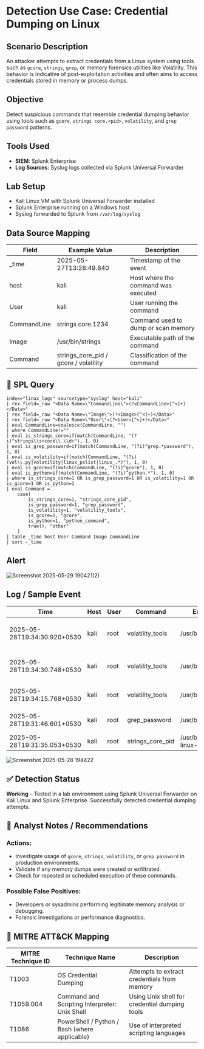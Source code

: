 #  Detection Use Case: Credential Dumping on Linux

## Scenario Description
An attacker attempts to extract credentials from a Linux system using tools such as `gcore`, `strings`, `grep`, or memory forensics utilities like Volatility. This behavior is indicative of post-exploitation activities and often aims to access credentials stored in memory or process dumps.

## Objective
Detect suspicious commands that resemble credential dumping behavior using tools such as `gcore`, `strings core.<pid>`, `volatility`, and `grep password` patterns.

## Tools Used
- **SIEM**: Splunk Enterprise
- **Log Sources**: Syslog logs collected via Splunk Universal Forwarder

## Lab Setup
- Kali Linux VM with Splunk Universal Forwarder installed
- Splunk Enterprise running on a Windows host
- Syslog forwarded to Splunk from `/var/log/syslog`

## Data Source Mapping
| Field       | Example Value                          | Description                              |
|-------------|----------------------------------------|------------------------------------------|
| _time       | 2025-05-27T13:28:49.840                | Timestamp of the event                   |
| host        | kali                                   | Host where the command was executed      |
| User        | kali                                   | User running the command                 |
| CommandLine | strings core.1234                      | Command used to dump or scan memory      |
| Image       | /usr/bin/strings                       | Executable path of the command           |
| Command     | strings_core_pid / gcore / volatility  | Classification of the command            |

## 🔎 SPL Query
```spl
index="linux_logs" sourcetype="syslog" host="kali"
| rex field=_raw "<Data Name=\"CommandLine\">(?<CommandLine>[^<]+)</Data>"
| rex field=_raw "<Data Name=\"Image\">(?<Image>[^<]+)</Data>"
| rex field=_raw "<Data Name=\"User\">(?<User>[^<]+)</Data>"
| eval CommandLine=coalesce(CommandLine, "")
| where CommandLine!=""
| eval is_strings_core=if(match(CommandLine, "(?i)^strings\\s+core\\.\\d+"), 1, 0)
| eval is_grep_password=if(match(CommandLine, "(?i)^grep.*password"), 1, 0)
| eval is_volatility=if(match(CommandLine, "(?i)(vol\\.py|volatility|linux_pslist|linux_.*)"), 1, 0)
| eval is_gcore=if(match(CommandLine, "(?i)^gcore"), 1, 0)
| eval is_python=if(match(CommandLine, "(?i)^python.*"), 1, 0)
| where is_strings_core=1 OR is_grep_password=1 OR is_volatility=1 OR is_gcore=1 OR is_python=1
| eval Command = 
    case(
        is_strings_core=1, "strings_core_pid",
        is_grep_password=1, "grep_password",
        is_volatility=1, "volatility_tools",
        is_gcore=1, "gcore",
        is_python=1, "python_command",
        true(), "other"
    )
| table _time host User Command Image CommandLine
| sort -_time
```
## Alert
![Screenshot 2025-05-29 190421(2)](https://github.com/user-attachments/assets/99b112bb-1e13-4296-b89c-cf1826c194c7)


## Log / Sample Event

| Time                         | Host | User | Command              | Executable                           | Command Line                                                   |
|-----------------------------|------|------|----------------------|--------------------------------------|----------------------------------------------------------------|
| 2025-05-28T19:34:30.920+0530 | kali | root | volatility_tools     | /usr/bin/snap                        | /usr/bin/snap advise-snap --format=json --command volatility   |
| 2025-05-28T19:34:30.748+0530 | kali | root | volatility_tools     | /usr/bin/python3.13                  | /usr/bin/python3 /usr/lib/command-not-found -- volatility      |
| 2025-05-28T19:34:15.768+0530 | kali | root | volatility_tools     | /usr/bin/python3.13                  | python3 vol.py -f mem.raw linux_pslist                         |
| 2025-05-28T19:31:46.601+0530 | kali | root | grep_password        | /usr/bin/grep                        | grep --color=auto -i password core_strings.txt                 |
| 2025-05-28T19:31:35.053+0530 | kali | root | strings_core_pid     | /usr/bin/x86_64-linux-gnu-strings    | strings core.1093                                              |

![Screenshot 2025-05-28 194422](https://github.com/user-attachments/assets/c8eff0de-ac1a-40a4-85cd-dac0381ae13f)


## ✅ Detection Status
**Working** – Tested in a lab environment using Splunk Universal Forwarder on Kali Linux and Splunk Enterprise. Successfully detected credential dumping attempts.

## 🧠 Analyst Notes / Recommendations
### Actions:
- Investigate usage of `gcore`, `strings`, `volatility`, or `grep password` in production environments.
- Validate if any memory dumps were created or exfiltrated.
- Check for repeated or scheduled execution of these commands.

### Possible False Positives:
- Developers or sysadmins performing legitimate memory analysis or debugging.
- Forensic investigations or performance diagnostics.

## 🔗 MITRE ATT&CK Mapping
| MITRE Technique ID | Technique Name                             | Description                                         |
|--------------------|--------------------------------------------|-----------------------------------------------------|
| T1003              | OS Credential Dumping                      | Attempts to extract credentials from memory         |
| T1059.004          | Command and Scripting Interpreter: Unix Shell | Using Unix shell for credential dumping tools     |
| T1086              | PowerShell / Python / Bash (where applicable) | Use of interpreted scripting languages             |

